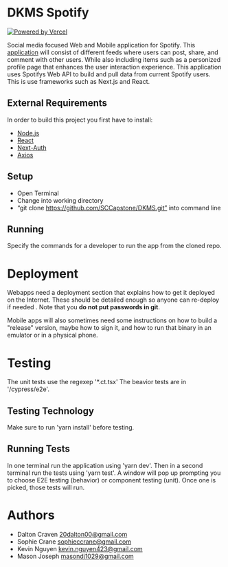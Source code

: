 # DKMS Spotify

[![Powered by Vercel](https://www.datocms-assets.com/31049/1618983297-powered-by-vercel.svg)](https://vercel.com?utm_source=dkms&utm_campaign=oss)

Social media focused Web and Mobile application for Spotify. This [application](https://github.com/SCCapstone/DKMS/wiki/Project-Description) will consist of different feeds where users can post, share, and comment with other users. While also including items such as a personized profile page that enhances the user interaction experience. This application uses Spotifys Web API to build and pull data from current Spotify users. This is use frameworks such as Next.js and React.

## External Requirements

In order to build this project you first have to install:

- [Node.js](https://nodejs.org/en/)
- [React](https://reactjs.org/)
- [Next-Auth](https://next-auth.js.org/)
- [Axios](https://axios-http.com/docs/intro)

## Setup

- Open Terminal
- Change into working directory
- “git clone https://github.com/SCCapstone/DKMS.git” into command line

## Running

Specify the commands for a developer to run the app from the cloned repo.

# Deployment

Webapps need a deployment section that explains how to get it deployed on the
Internet. These should be detailed enough so anyone can re-deploy if needed
. Note that you **do not put passwords in git**.

Mobile apps will also sometimes need some instructions on how to build a
"release" version, maybe how to sign it, and how to run that binary in an
emulator or in a physical phone.

# Testing

The unit tests use the regexep '*.ct.tsx'
The beavior tests are in '/cypress/e2e'.

## Testing Technology

Make sure to run 'yarn install' before testing. 

## Running Tests

In one terminal run the application using 'yarn dev'.
Then in a second terminal run the tests using 'yarn test'. A window will pop up prompting you to choose E2E testing (behavior) or component testing (unit). Once one is picked, those tests will run. 

# Authors

- Dalton Craven 20dalton00@gmail.com
- Sophie Crane sophieccrane@gmail.com
- Kevin Nguyen kevin.nguyen423@gmail.com
- Mason Joseph masondj1029@gmail.com
